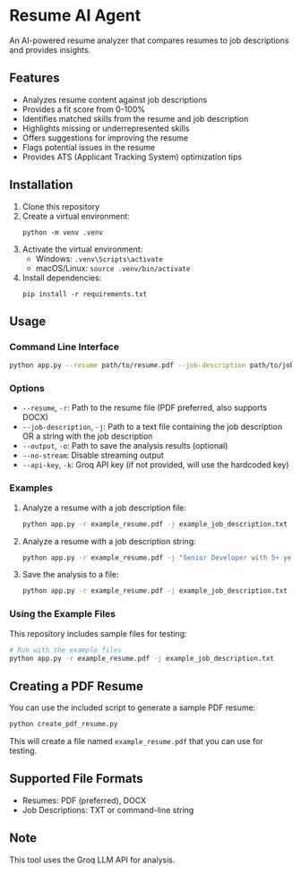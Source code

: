 # Resume AI Agent

An AI-powered resume analyzer that compares resumes to job descriptions and provides insights.

## Features

- Analyzes resume content against job descriptions
- Provides a fit score from 0-100%
- Identifies matched skills from the resume and job description
- Highlights missing or underrepresented skills
- Offers suggestions for improving the resume
- Flags potential issues in the resume
- Provides ATS (Applicant Tracking System) optimization tips

## Installation

1. Clone this repository
2. Create a virtual environment:
   ```
   python -m venv .venv
   ```
3. Activate the virtual environment:
   - Windows: `.venv\Scripts\activate`
   - macOS/Linux: `source .venv/bin/activate`
4. Install dependencies:
   ```
   pip install -r requirements.txt
   ```

## Usage

### Command Line Interface

```bash
python app.py --resume path/to/resume.pdf --job-description path/to/job_description.txt
```

### Options

- `--resume`, `-r`: Path to the resume file (PDF preferred, also supports DOCX)
- `--job-description`, `-j`: Path to a text file containing the job description OR a string with the job description
- `--output`, `-o`: Path to save the analysis results (optional)
- `--no-stream`: Disable streaming output
- `--api-key`, `-k`: Groq API key (if not provided, will use the hardcoded key)

### Examples

1. Analyze a resume with a job description file:
   ```bash
   python app.py -r example_resume.pdf -j example_job_description.txt
   ```

2. Analyze a resume with a job description string:
   ```bash
   python app.py -r example_resume.pdf -j "Senior Developer with 5+ years Python experience..."
   ```

3. Save the analysis to a file:
   ```bash
   python app.py -r example_resume.pdf -j example_job_description.txt --no-stream -o analysis_results.md
   ```

### Using the Example Files

This repository includes sample files for testing:

```bash
# Run with the example files
python app.py -r example_resume.pdf -j example_job_description.txt
```

## Creating a PDF Resume

You can use the included script to generate a sample PDF resume:

```bash
python create_pdf_resume.py
```

This will create a file named `example_resume.pdf` that you can use for testing.

## Supported File Formats

- Resumes: PDF (preferred), DOCX
- Job Descriptions: TXT or command-line string

## Note

This tool uses the Groq LLM API for analysis. 